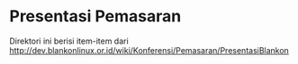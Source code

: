 # Presentasi Pemasaran

Direktori ini berisi item-item dari http://dev.blankonlinux.or.id/wiki/Konferensi/Pemasaran/PresentasiBlankon
